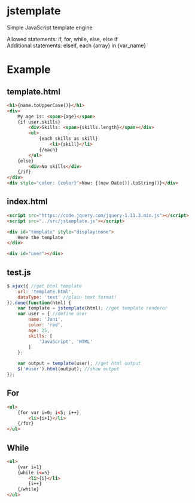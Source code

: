 # jstemplate
Simple JavaScript template engine

Allowed statements: if, for, while, else, else if  
Additional statements: elseif, each {array} in {var_name}

# Example

## template.html

```html
<h1>{name.toUpperCase()}</h1>
<div>
	My age is: <span>{age}</span>
	{if user.skills}
		<div>Skills: <span>{skills.length}</span></div>
		<ul>
			{each skills as skill}
				<li>{skill}</li>
			{/each}
		</ul>
	{else}
		<div>No skills</div>
	{/if}
</div>
<div style="color: {color}">Now: {(new Date()).toString()}</div>
```

## index.html

```html
<script src="https://code.jquery.com/jquery-1.11.3.min.js"></script>
<script src="../src/jstemplate.js"></script>

<div id="template" style="display:none">
	Here the template
</div>

<div id="user"></div>
```

## test.js

```javascript
$.ajax({ //get html template
	url: 'template.html',
	dataType: 'text' //plain text format!
}).done(function(html) {
	var template = jstemplate(html); //get template renderer
	var user = { //define user
		name: 'Joni',
		color: 'red',
		age: 25,
		skills: [
			'JavaScript', 'HTML'
		]
	};

	var output = template(user); //get html output
	$('#user').html(output); //show output
});
```

## For

```html
<ul>
	{for var i=0; i<5; i++}
		<li>{i+1}</li>
	{/for}
</ul>
```

## While

```html
<ul>
	{var i=1}
	{while i<=5}
		<li>{i}</li>
		{i++}
	{/while}
</ul>
```

